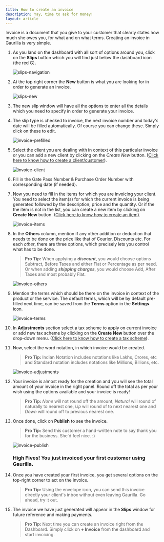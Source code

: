 ```yaml
---
title: How to create an invoice
description: Yay, time to ask for money!
layout: article
---
```

Invoice is a document that you give to your customer that clearly states how much she owes you, for what and on what terms. Creating an invoice in Gaurilla is very simple.

1. As you land on the dashboard with all sort of options around you, click on the **Slips** button which you will find just below the dashboard icon (the red G).

    ![slips-navigation]({{site.url}}/images/navigation/slips.png)

2. At the top right corner the **New** button is what you are looking for in order to generate an invoice.

    ![slips-new]({{site.url}}/images/slips/new-navigation.png)

3. The new slip window will have all the options to enter all the details which you need to specify in order to generate your invoice.

4. The slip type is checked to invoice, the next invoice number and today's date will be filled automatically. Of course you can change these. Simply click on these to edit.

    ![invoice-prefilled]({{site.url}}/images/slips/invoice-prefilled.png)

5. Select the client you are dealing with in context of this particular invoice or you can add a new client by clicking on the *Create New* button. ([Click here to know how to create a client/customer]({{site.url}}/articles/how-to-create-a-client)).

    ![invoice-client]({{site.url}}/images/slips/invoice-client.png)

6. Fill in the Gate Pass Number & Purchase Order Number with corresponding date (if needed).

7. Now you need to fill in the items for which you are invoicing your client. You need to select the item(s) for which the current invoice is being generated followed by the description, price and the quantity. Or if the the item is not in the list, you can create a new item by clicking on **Create New** button. ([Click here to know how to create an item]({{site.url}}/articles/how-to-create-an-item)).

    ![invoice-items]({{site.url}}/images/slips/invoice-items.png)

8. In the **Others** column, mention if any other addition or deduction that needs to be done on the price like that of Courier, Discounts etc. For each *other*, there are three options, which precisely lets you control what has to be done.
    
    > **Pro Tip:** When applying a **_discount_**, you would choose options Subtract, Before Taxes and either Flat or Percentage as per need. Or when adding **_shipping charges_**, you would choose Add, After Taxes and most probably Flat.

    ![invoice-others]({{site.url}}/images/slips/invoice-others.png)

9. Mention the terms which should be there on the invoice in context of the product or the service. The default terms, which will be by default pre-filled next time, can be saved from the **Terms** option in the **Settings** icon.

    ![invoice-terms]({{site.url}}/images/slips/terms.png)

10. In **Adjustments** section select a tax scheme to apply on current invoice or add new tax scheme by clicking on the **Create New** button over the drop-down menu. ([Click here to know how to create a tax scheme]({{site.url}}/articles/how-to-create-a-tax-scheme)).

11. Now, select the word notation, in which invoice would be created.
    
    > **Pro Tip:** Indian Notation includes notations like Lakhs, Crores, etc and Standard notation includes notations like Millions, Billions, etc.

    ![invoice-adjustments]({{site.url}}/images/slips/adjustments.png)

12. Your invoice is almost ready for the creation and you will see the total amount of your invoice in the right panel. Round off the total as per your wish using the options available and your invoice is ready!
    
    > **Pro Tip:** _None_ will not round off the amount, _Natural_ will round of naturally to nearest one, _Up_ will round of to next nearest one and _Down_ will round off to previous nearest one.

13. Once done, click on **Publish** to see the invoice.

    > **Pro Tip:** Send this customer a hand-written note to say thank you for the business. She'd feel nice. :)

    ![invoice-publish]({{site.url}}/images/slips/invoice-publish.png)

    ### High Fives! You just invoiced your first customer using Gaurilla.

14. Once you have created your first invoice, you get several options on the top-right corner to act on the invoice.

    > **Pro Tip:** Using the envelope icon, you can send this invoice directly your client's inbox without even leaving Gaurilla. Go ahead, try it out.

15. The invoice we have just generated will appear in the **Slips** window for future reference and making payments.

    > **Pro Tip:** Next time you can create an invoice right from the Dashboard. Simply click on **+ Invoice** from the dashboard and start invoicing.
